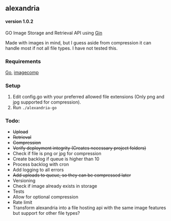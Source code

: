 ## alexandria
#### version 1.0.2
GO Image Storage and Retrieval API using [Gin](https://github.com/gin-gonic/gin)

Made with images in mind, but I guess aside from compression it can handle most if not all file types. I have not tested this.
### Requirements
[Go](https://www.php.net/), [imagecomp](https://github.com/aprimadi/imagecomp)

### Setup
1. Edit config.go with your preferred allowed file extensions (Only png and jpg supported for compression).
2. Run `./alexandria-go`

### Todo:
- ~~Upload~~
- ~~Retrieval~~
- ~~Compression~~
- ~~Verify deployment integrity (Creates necessary project folders)~~
- Check if file is png or jpg for compression
- Create backlog if queue is higher than 10
- Process backlog with cron
- Add logging to all errors
- ~~Add uploads to queue, so they can be compressed later~~
- Versioning
- Check if image already exists in storage
- Tests
- Allow for optional compression
- Rate limit
- Transform alexandria into a file hosting api with the same image features but support for other file types?